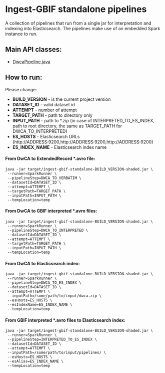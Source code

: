# Ingest-GBIF standalone pipelines

A collection of pipelines that run from a single jar for interpretation and indexing into Elasticsearch.
The pipelines make use of an embedded Spark instance to run.

## Main API classes:
 - [DwcaPipeline.java](./src/main/java/org/gbif/pipelines/standalone/DwcaPipeline.java)

## How to run:

Please change:
- **BUILD_VERSION** - is the current project version
- **DATASET_ID** - valid dataset id
- **ATTEMPT** - number of attempt
- **TARGET_PATH** - path to directory only
- **INPUT_PATH** - path to *.zip (in case of INTERPRETED_TO_ES_INDEX, path to root directory, the same as TARGET_PATH for DWCA_TO_INTERPRETED)
- **ES_HOSTS** - Elasticsearch URLs (http://ADDRESS:9200,http://ADDRESS:9200,http://ADDRESS:9200)
- **ES_INDEX_NAME** - Elasticsearch index name

#### From DwCA to ExtendedRecord *.avro file:
```shell
java -jar target/ingest-gbif-standalone-BUILD_VERSION-shaded.jar \
 --runner=SparkRunner \
 --pipelineStep=DWCA_TO_VERBATIM \
 --datasetId=DATASET_ID \
 --attempt=ATTEMPT \
 --targetPath=TARGET_PATH \
 --inputPath=INPUT_PATH \
 --tempLocation=temp
```

#### From DwCA to GBIF interpreted *.avro files:
```shell
java -jar target/ingest-gbif-standalone-BUILD_VERSION-shaded.jar \
 --runner=SparkRunner \
 --pipelineStep=DWCA_TO_INTERPRETED \
 --datasetId=DATASET_ID \
 --attempt=ATTEMPT \
 --targetPath=TARGET_PATH \
 --inputPath=INPUT_PATH \
 --tempLocation=temp
```

#### From DwCA to Elasticsearch index:
```shell
java -jar target/ingest-gbif-standalone-BUILD_VERSION-shaded.jar \
 --runner=SparkRunner \
 --pipelineStep=DWCA_TO_ES_INDEX \
 --datasetId=DATASET_ID \
 --attempt=ATTEMPT \
 --inputPath=/some/path/to/input/dwca.zip \
 --esHosts=ES_HOSTS \
 --esIndexName=ES_INDEX_NAME \
 --tempLocation=temp
```

#### From GBIF interpreted *.avro files to Elasticsearch index:
```shell
java -jar target/ingest-gbif-standalone-BUILD_VERSION-shaded.jar \
 --runner=SparkRunner \
 --pipelineStep=INTERPRETED_TO_ES_INDEX \
 --datasetId=DATASET_ID \
 --attempt=ATTEMPT \
 --inputPath=/some/path/to/input/pipelines/ \
 --esHosts=ES_HOSTS \
 --esAlias=ES_INDEX_NAME \
 --tempLocation=temp
 ```